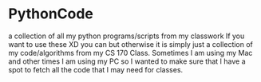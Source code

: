 # PythonCode
a collection of all my python programs/scripts from my classwork 
If you want to use these XD you can but otherwise it is simply just a collection of my code/algorithms from my CS 170 Class. 
Sometimes I am using my Mac and other times I am using my PC so I wanted to make sure that I have a spot to fetch all the code that I may need for classes. 
